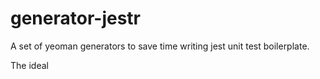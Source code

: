 # generator-jestr

A set of yeoman generators to save time writing jest unit test boilerplate.

The ideal 
